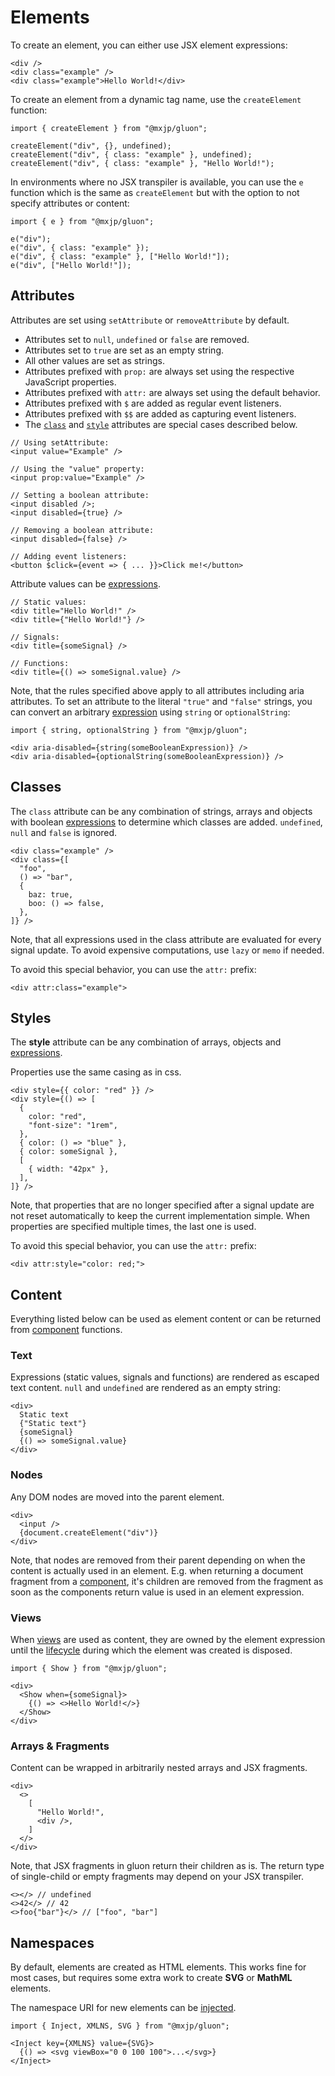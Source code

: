 # Elements
To create an element, you can either use JSX element expressions:
```tsx
<div />
<div class="example" />
<div class="example">Hello World!</div>
```

To create an element from a dynamic tag name, use the `createElement` function:
```tsx
import { createElement } from "@mxjp/gluon";

createElement("div", {}, undefined);
createElement("div", { class: "example" }, undefined);
createElement("div", { class: "example" }, "Hello World!");
```

In environments where no JSX transpiler is available, you can use the `e` function which is the same as `createElement` but with the option to not specify attributes or content:
```tsx
import { e } from "@mxjp/gluon";

e("div");
e("div", { class: "example" });
e("div", { class: "example" }, ["Hello World!"]);
e("div", ["Hello World!"]);
```

## Attributes
Attributes are set using `setAttribute` or `removeAttribute` by default.
+ Attributes set to `null`, `undefined` or `false` are removed.
+ Attributes set to `true` are set as an empty string.
+ All other values are set as strings.
+ Attributes prefixed with `prop:` are always set using the respective JavaScript properties.
+ Attributes prefixed with `attr:` are always set using the default behavior.
+ Attributes prefixed with `$` are added as regular event listeners.
+ Attributes prefixed with `$$` are added as capturing event listeners.
+ The [`class`](#classes) and [`style`](#styles) attributes are special cases described below.

```tsx
// Using setAttribute:
<input value="Example" />

// Using the "value" property:
<input prop:value="Example" />

// Setting a boolean attribute:
<input disabled />;
<input disabled={true} />

// Removing a boolean attribute:
<input disabled={false} />

// Adding event listeners:
<button $click={event => { ... }}>Click me!</button>
```

Attribute values can be [expressions](signals.md#expressions).
```tsx
// Static values:
<div title="Hello World!" />
<div title={"Hello World!"} />

// Signals:
<div title={someSignal} />

// Functions:
<div title={() => someSignal.value} />
```

Note, that the rules specified above apply to all attributes including aria attributes. To set an attribute to the literal `"true"` and `"false"` strings, you can convert an arbitrary [expression](signals.md#expressions) using `string` or `optionalString`:
```tsx
import { string, optionalString } from "@mxjp/gluon";

<div aria-disabled={string(someBooleanExpression)} />
<div aria-disabled={optionalString(someBooleanExpression)} />
```

## Classes
The `class` attribute can be any combination of strings, arrays and objects with boolean [expressions](signals.md#expressions) to determine which classes are added. `undefined`, `null` and `false` is ignored.
```tsx
<div class="example" />
<div class={[
  "foo",
  () => "bar",
  {
    baz: true,
    boo: () => false,
  },
]} />
```

Note, that all expressions used in the class attribute are evaluated for every signal update. To avoid expensive computations, use `lazy` or `memo` if needed.

To avoid this special behavior, you can use the `attr:` prefix:
```tsx
<div attr:class="example">
```

## Styles
The **style** attribute can be any combination of arrays, objects and [expressions](signals.md#expressions).

Properties use the same casing as in css.
```tsx
<div style={{ color: "red" }} />
<div style={() => [
  {
    color: "red",
    "font-size": "1rem",
  },
  { color: () => "blue" },
  { color: someSignal },
  [
    { width: "42px" },
  ],
]} />
```

Note, that properties that are no longer specified after a signal update are not reset automatically to keep the current implementation simple. When properties are specified multiple times, the last one is used.

To avoid this special behavior, you can use the `attr:` prefix:
```tsx
<div attr:style="color: red;">
```

## Content
Everything listed below can be used as element content or can be returned from [component](components.md) functions.

### Text
Expressions (static values, signals and functions) are rendered as escaped text content. `null` and `undefined` are rendered as an empty string:
```tsx
<div>
  Static text
  {"Static text"}
  {someSignal}
  {() => someSignal.value}
</div>
```

### Nodes
Any DOM nodes are moved into the parent element.
```tsx
<div>
  <input />
  {document.createElement("div")}
</div>
```

Note, that nodes are removed from their parent depending on when the content is actually used in an element. E.g. when returning a document fragment from a [component](components.md), it's children are removed from the fragment as soon as the components return value is used in an element expression.

### Views
When [views](views/index.md) are used as content, they are owned by the element expression until the [lifecycle](lifecycle.md) during which the element was created is disposed.
```tsx
import { Show } from "@mxjp/gluon";

<div>
  <Show when={someSignal}>
    {() => <>Hello World!</>}
  </Show>
</div>
```

### Arrays & Fragments
Content can be wrapped in arbitrarily nested arrays and JSX fragments.
```tsx
<div>
  <>
    [
      "Hello World!",
      <div />,
    ]
  </>
</div>
```
Note, that JSX fragments in gluon return their children as is. The return type of single-child or empty fragments may depend on your JSX transpiler.
```tsx
<></> // undefined
<>42</> // 42
<>foo{"bar"}</> // ["foo", "bar"]
```

## Namespaces
By default, elements are created as HTML elements. This works fine for most cases, but requires some extra work to create **SVG** or **MathML** elements.

The namespace URI for new elements can be [injected](context.md).
```tsx
import { Inject, XMLNS, SVG } from "@mxjp/gluon";

<Inject key={XMLNS} value={SVG}>
  {() => <svg viewBox="0 0 100 100">...</svg>}
</Inject>
```
